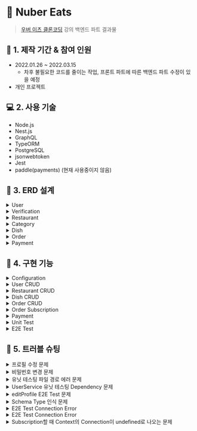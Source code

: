 # :pushpin: Nuber Eats

> [우버 이츠 클론코딩](https://nomadcoders.co/nuber-eats) 강의 백엔드 파트 결과물

## :calendar: 1. 제작 기간 & 참여 인원

- 2022.01.26 ~ 2022.03.15
  - 차후 불필요한 코드를 줄이는 작업, 프론트 파트에 따른 백엔드 파트 수정이 있을 예정
- 개인 프로젝트

## :computer: 2. 사용 기술

- Node.js
- Nest.js
- GraphQL
- TypeORM
- PostgreSQL
- jsonwebtoken
- Jest
- paddle(payments) (현재 사용중이지 않음)

## :hammer: 3. ERD 설계

<details>
<summary>User</summary>
<div markdown="1">

- id
- createdAt
- updatedAt
- email
- password (hashed)
- role (client|owner|delivery)
- verified
- restaurants
- orders
- rides
- payments

</div>
</details>

<details>
<summary>Verification</summary>
<div markdown="1">

- id
- createdAt
- updatedAt
- code
- user

</div>
</details>

<details>
<summary>Restaurant</summary>
<div markdown="1">

- id
- createdAt
- updatedAt
- name
- address
- category
- coverImage
- owner
- menu
- orders
- isPromoted
- promotedUntil

</div>
</details>

<details>
<summary>Category</summary>
<div markdown="1">

- id
- createdAt
- updatedAt
- name
- coverImage
- slug
- restaurants

</div>
</details>

<details>
<summary>Dish</summary>
<div markdown="1">

- id
- createdAt
- updatedAt
- name
- price
- photo
- description
- options
- restaurant

</div>
</details>

<details>
<summary>Order</summary>
<div markdown="1">

- customer
- driver
- items
- total
- status

</div>
</details>

<details>
<summary>Payment</summary>
<div markdown="1">

- transactionId
- user
- restaurant

</div>
</details>

## :dart: 4. 구현 기능

<details>
<summary>Configuration</summary>
<div markdown="1">

- [NestJS ConfigModule](https://bit.ly/36iGBpI)
- [TypeORM ConfigModule](https://bit.ly/3JeR8kD)
- [GraphQL ConfigModule](https://bit.ly/3t9plw5)
- [Create jsonwebtoken middleware](https://bit.ly/3q6NBNw) (current not used)
- [Use jsonwebtoken middleware for '/graphql' routes, POST Method](https://bit.ly/3MRQGe2) (current not used)
- Config Role Based Authorization

  - [Create Role Decorator](https://bit.ly/3q4eNg1)
  - [Use Role Decorator in Resolver if need authorizaion](https://bit.ly/3CFuzTA)

</div>
</details>

<details>
<summary>User CRUD</summary>
<div markdown="1">

- [Create Account](https://bit.ly/3CWk0vL)
- [Log In](https://bit.ly/3JbumKn)
- [See Profile](https://bit.ly/3N0QF7Y)
- [Edit Profile](https://bit.ly/3wn7YdB)
- [Verify Email](https://bit.ly/3KKttsI)

</div>
</details>

<details>
<summary>Restaurant CRUD</summary>
<div markdown="1">

- [Create Restaurant](https://bit.ly/3t7xcdM)
- [Edit Restaurant](https://bit.ly/3tZVNjJ)
- [Delete Restaurant](https://bit.ly/3Ib2kNU)
- [See Categories](https://bit.ly/3tWzgof)
- [See Restaurants](https://bit.ly/3wnabFV)
- [See Restaurants by Category](https://bit.ly/3MSDrtS)
- [See Restaurant](https://bit.ly/36jP5Nj)
- [Search Restaurant](https://bit.ly/3JcyfPl)

</div>
</details>

<details>
<summary>Dish CRUD</summary>
<div markdown="1">

- [Create Dish](https://bit.ly/3JifBp5)
- [Edit Dish](https://bit.ly/3CQp30E)
- [Delete Dish](https://bit.ly/3icPC6o)

</div>
</details>

<details>
<summary>Order CRUD</summary>
<div markdown="1">

- [Create Order](https://bit.ly/3KLZGQ2)
- [Read Orders](https://bit.ly/3JcpPHr)
- [Read Order](https://bit.ly/3t7yYvs)
- [Edit Order](https://bit.ly/3ta6Pnm)
- [Take Order to Delivery](https://bit.ly/3wb4Cdl)

</div>
</details>

<details>
<summary>Order Subscription</summary>
<div markdown="1">

- [Pending Orders to Owner](https://bit.ly/3tapXBE)
- [Notification Cooked Status Order to Delivery](https://bit.ly/3tVVoPw)
- [Update Order Status](https://bit.ly/3JcUl4d)

</div>
</details>

<details>
<summary>Payment</summary>
<div markdown="1">

- [Create Payment (Promote Restaurant)](https://bit.ly/3IaJwOH)
- [Read Payment](https://bit.ly/3KHy5iZ)
- [Unpromoting Restaurants](https://bit.ly/3CIe4Go)

</div>
</details>

<details>
<summary>Unit Test</summary>
<div markdown="1">

![Unit Test Coverage](https://user-images.githubusercontent.com/68040092/158137463-cad1e00b-6ec3-4267-8623-1d3db93319cd.png)

- [User Service](https://bit.ly/3tZqIg6)
- [Mail Service](https://bit.ly/3q5WrLr)
- [JWT Service](https://bit.ly/3KM3oJs)
- [Restaurant Service](https://bit.ly/3ugAbjB)
- [Order Service](https://bit.ly/3I9SdJ1)
- [Payments Service](https://bit.ly/3tYmSDX)

</div>
</details>

<details>
<summary>E2E Test</summary>
<div markdown="1">

nuber-eats-backend / 트러블 슈팅 / 프로필 수정 문제

- [User Resolver](https://bit.ly/35VZNtK)
- [Restaurant Resolver](https://bit.ly/3IbiAOI)
- [Order Resolver](https://bit.ly/3Ip1I7v)
- [Payment Resolver](https://bit.ly/3w2NiHv)

</div>
</details>

## :rotating_light: 5. 트러블 슈팅

<details>
<summary>프로필 수정 문제</summary>
<div markdown="1">

- 처음엔 userId, email, password를 입력받고 typeORM의 update 메소드를 이용해 유저 프로필을 수정하려고 했음
- 그러나, User entity의 비밀번호 해싱함수에 BeforeUpdate hook을 사용해도 비밀번호가 해싱되지 않는 문제가 발생
- update 메소드는 update query만 실행하기 떄문에, hook을 사용할 수 없는 문제가 있다는 걸 알았음
- 결과적으로, findOne 메소드로 userId를 통해 특정 user를 찾고, email과 password를 선택적으로 입력받았을 경우를 대비해 undefined가 아닌 경우에만 정보를 덮어씌우고 해당 유저를 save해주는 방식으로 변경하였음

:pushpin: [코드 첨부](https://github.com/Soujiro-a/nuber-eats-backend/blob/2f113d1c89355ea0a7cb12cf4f401b05835d6f51/src/users/users.service.ts#L80)

</div>
</details>

<details>
<summary>비밀번호 변경 문제</summary>
<div markdown="1">

- 이메일 인증을 구현을 위해 DB의 relation을 이용해 User Table을 불러오고, 이메일 인증이 됐을 때 verified 컬럼의 값을 true로 바꾸려고 하였음
- 해당 user의 모든 정보를 가져와 verified 컬럼만 바꿔주고 save를 하려니, 해시되어있는 비밀번호도 같이 save를 통해 update가 되어버리면서 해시되어있는 비밀번호를 다시 해시하는 문제가 발생
- 그래서, 아래 2가지 조치를 취하였음
  - relation을 이용해 User Table을 가져올 때 password를 선택하지 않도록 하였음
    - :pushpin: [코드 첨부](https://github.com/Soujiro-a/nuber-eats-backend/blob/2d323c1358f3f408afada866f1040f324dac358a/src/users/entities/user.entity.ts#L30)
    - 다만, 이후 findOne을 통해 특정 유저를 찾을 때는 필요한 컬럼을 선택해줄 필요가 생겼음
      - :pushpin: [코드 첨부](https://github.com/Soujiro-a/nuber-eats-backend/blob/2d323c1358f3f408afada866f1040f324dac358a/src/users/users.service.ts#L59)
  - 비밀번호 해시 함수를 비밀번호를 입력받았을 때만 수정하도록 하였음
    - :pushpin: [코드 첨부](https://github.com/Soujiro-a/nuber-eats-backend/blob/2d323c1358f3f408afada866f1040f324dac358a/src/users/entities/user.entity.ts#L46)

</div>
</details>

<details>
<summary>유닛 테스팅 파일 경로 에러 문제</summary>
<div markdown="1">

```
Cannot find module 'src/common/entities/core.entity' from 'users/entities/user.entity.ts'

    Require stack:
      users/entities/user.entity.ts
      users/users.service.ts
      users/users.service.spec.ts

       5 |   registerEnumType,
       6 | } from '@nestjs/graphql';
    >  7 | import { CoreEntity } from 'src/common/entities/core.entity';
         | ^
       8 | import { BeforeInsert, BeforeUpdate, Column, Entity } from 'typeorm';
       9 | import * as bcrypt from 'bcrypt';
      10 | import { InternalServerErrorException } from '@nestjs/common';

      at Resolver.resolveModule (../node_modules/jest-resolve/build/resolver.js:324:11)
      at Object.<anonymous> (users/entities/user.entity.ts:7:1)
```

- TypeScript를 쓰고 있어서, 쓰고싶은 함수를 자동으로 import해주면서 절대 경로로 표기를 하는데, Jest에서는 절대 경로로 표기하면 제대로 경로를 찾아가지 못함
- package.json에 작성되어있는 Jest 설정에서 파일을 찾는 방식을 바꿔줘야함

[코드 첨부](https://github.com/Soujiro-a/nuber-eats-backend/blob/7cd138f71e450c25a05c74b7f1a330c4d2e80e2c/package.json#L73)

</div>
</details>

<details>
<summary>UserService 유닛 테스팅 Dependency 문제</summary>
<div markdown="1">

```
    Nest can't resolve dependencies of the UserService (?, VerificationRepository, JwtService, MailService). Please make sure that the argument UserRepository at index [0] is available in the RootTestModule context.

    Potential solutions:
    - If UserRepository is a provider, is it part of the current RootTestModule?
    - If UserRepository is exported from a separate @Module, is that module imported within RootTestModule?
      @Module({
        imports: [ /* the Module containing UserRepository */ ]
      })
```

- 유닛 테스트 과정에서 Repository를 제공하지 않아서 생기는 문제
- 실제 Repository를 그대로 쓸 수는 없기 때문에(써서도 안됨), 가짜함수, 클래스, Repository(Mocking)를 만들어 제공

[코드 첨부](https://github.com/Soujiro-a/nuber-eats-backend/blob/7cd138f71e450c25a05c74b7f1a330c4d2e80e2c/src/users/users.service.spec.ts#L9)

</div>
</details>

<details>
<summary>editProfile E2E Test 문제</summary>
<div markdown="1">

> QueryFailedError: duplicate key value violates unique constraint "REL_8300048608d8721aea27747b07"

- 각 user당 하나의 verification만 만들 수 있도록 typeORM의 관계설정을 해놓은 상태 [코드 확인](https://github.com/Soujiro-a/nuber-eats-backend/blob/7ad8af837324fc7aa9e23add427ff6823443b046/src/users/entities/verification.entity.ts#L15)
- 해당 E2E 테스트에서 현재 verification가 존재하는 상태에서 editProfile mutation을 통해 동일 한 userId를 가진 verification column을 하나 더 만들려고하여 발생한 오류
- editProfile 함수내에 새 이메일을 변경하는 과정에서 기존 verification을 삭제하는 코드를 추가하여 해당 에러가 발생하지 않도록 하였음

[코드 첨부](https://github.com/Soujiro-a/nuber-eats-backend/blob/b6b0d26b3f4cd9961ea41a2409a71a976d35e69f/src/users/users.service.ts#L125)

</div>
</details>

<details>
<summary>Schema Type 인식 문제</summary>
<div markdown="1">

> Error: Cannot determine a GraphQL input type ("Restaurant") for the "restaurants". Make sure your class is decorated with an appropriate decorator.

- appModule에 Restaurant Module을 통해 특정 스키마의 InputType, ObjectType을 가져오려고 할 때, 이름을 명시해주지 않아 같은 이름으로 스키마로 표시하려고 해서 발생한 문제다
- 두 Type이 같은 이름을 가지고 있었기 때문에, InputType에 다른 이름을 할당해주어 다른 스키마로 표시되게 함으로서 오류를 해결할 수 있었다.

[코드 첨부](https://github.com/Soujiro-a/nuber-eats-backend/blob/8c2598c0131d235903e0cff446104683ca3e12e4/src/restaurants/entities/restaurant.entity.ts#L8)

</div>
</details>

<details>
<summary>E2E Test Connection Error</summary>
<div markdown="1">

> AlreadyHasActiveConnectionError: Cannot create a new connection named "default", because connection with such name already exist and it now has an active connection session.

- 중복 커넥션때문에 발생하는 문제
- 해당 프로젝트의 경우, e2e 테스트 코드의 AfterAll에서 app을 close할 때 비동기 처리를 해주지 않아 첫 테스트의 app이 닫히지 않아, 두번째 테스트부터 해당 에러가 발생하였다
- 문제에 나와있듯이, app.close를 비동기 처리해줌으로서 해결할 수 있었다.

</div>
</details>

<details>
<summary>E2E Test Connection Error</summary>
<div markdown="1">

> QueryFailedError: duplicate key value violates unique constraint "pg_type_typname_nsp_index"

- e2e 테스트 파일이 여러개일 때, 기본적으로 병렬로 실행하기 때문에, 동시에 테이블을 생성하며 오류가 발생
- Jest CLI 옵션 중, [runInBand](https://jestjs.io/docs/cli#--runinband)를 추가해주면 모든 테스트를 직렬로 실행하도록 변경할 수 있음

[참고한 링크](https://github.com/typeorm/typeorm/issues/6125)

</div>
</details>

<details>
<summary>Subscription할 때 Context의 Connection이 undefined로 나오는 문제</summary>
<div markdown="1">

- 처음에는 installSubscriptionHandlers 옵션을 true로 하고 context에서 connection 값을 가져오려고 했다.
- 그러나, connection 값이 undefined로 잡히며 처음에 사용하고자 했던 방법을 사용할 수 없게 되었다.
- Nestjs 공식 문서에 있는 GraphQL의 [Subscription 파트](https://docs.nestjs.com/graphql/subscriptions)에서는 installSubscriptionHandlers 옵션을 true로 설정하는 방법이 최신 버전에서는 사용되지 않고, 다른 방법을 사용하라는 경고문을 보았다.

- 해당 경고문 하단에는 subscriptions 옵션에서 graphql-ws 패키지를 true로 설정하라는 방법이 나와있어서 해당 방법을 사용해보려고 했는데 아래와 같은 메시지가 콘솔에 나왔다.

  > WebSocket protocol error occured. It was most likely caused due to an unsupported subprotocol "graphql-ws" requested by the client. graphql-ws implements exclusively the "graphql-transport-ws" subprotocol, please make sure that the client implements it too.

- 번역기의 도움(..)을 받아보니, graphql-ws는 클라이언트에서 지원하지 않는 graphql-transport-ws의 하위 프로토콜을 단독으로 생성하니 확인해보라는 이야기였다.
- 해당 메시지만 나오고 결과값을 받아보기위한 console.log도 제대로 동작하지 않아서, graphql-ws 패키지를 true로 설정하라는 방법으로는 못할 것 같아 다른 방법이 없나 물색해보았다.

- 그러다 문득 눈에 들어온 게, 공식문서에 있는 힌트문이었다.
  > You can also use both packages (subscriptions-transport-ws and graphql-ws) at the same time, for example, for backward compatibility.
- graphql-transport-ws 패키지도 graphql-ws 패키지와 똑같이 설정할 수 있는게 아닐까 싶어 true로 설정해보았지만 실패했다.
- 이후, 각 패키지의 공식문서를 찾아보다가, 문득 해당 옵션들의 인터페이스를 파고 들어가다보면 무언가 있지 않을까해서 살펴보기 시작했다.
- 그러다 GraphQLModule 옵션의 인터페이스에서 두 패키지를 설정할 때 사용가능한 서버옵션들을 찾게되었다.
- 그 중에서, 나는 처음에 연결할 때 토큰 값을 넘겨주고 싶은 것이었기 때문에 변수명으로 봤을 때 알맞을 것 같은 onConnect 옵션을 사용해보기로 하였다.
- 해당 옵션은 함수 형태로 사용해야된다고해서 찾아보던 와중, [graphql-transpost-ws의 npm 문서](https://www.npmjs.com/package/subscriptions-transport-ws)에서 onConnect 옵션을 찾았다.
- 그래서 첫번째 인자를 받아, console.log로 첫번째 인자값을 보니, http headers에 설정한 값이 그대로 콘솔에 나왔다.
- 결과적으로, http를 사용할 때 뿐 아니라, subscriptions 사용을 위한 WebSocket을 시작할 때도 토큰 값을 담아 guard에 보내도록 설정할 수 있었다.

[코드 첨부](https://github.com/Soujiro-a/nuber-eats-backend/blob/5fa77611e46748a6cdd6fd729599042660217ea7/src/app.module.ts#L64)

</div>
</details>
